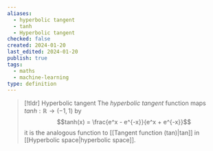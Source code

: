 ```yaml
---
aliases:
  - hyperbolic tangent
  - tanh
  - Hyperbolic tangent
checked: false
created: 2024-01-20
last_edited: 2024-01-20
publish: true
tags:
  - maths
  - machine-learning
type: definition
---
```

>[!tldr] Hyperbolic tangent
>The *hyperbolic tangent* function maps $tanh: \mathbb{R} \rightarrow (-1,1)$ by
>$$tanh(x)  = \frac{e^x - e^{-x}}{e^x + e^{-x}}$$
>it is the analogous function to [[Tangent function (tan)|tan]] in [[Hyperbolic space|hyperbolic space]].

